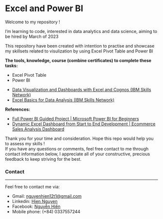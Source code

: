 # Excel and Power BI
Welcome to my repository !<p>
I’m learning to code, interested in data analytics and data science, aiming to be hired by March of 2023<p>
This repository have been created with intention to practise and showcase my skillsets related to visulization by using Excel Pivot Table and Power BI<p>
**The tools, knowledge, course (combine certificates) to complete these tasks:** <br>
  - Excel Pivot Table
  - Power BI<p>
  - [Data Visualization and Dashboards with Excel and Cognos (IBM Skills Network)](https://coursera.org/share/f544e7b4ec6b124e885c62c6eb36f5eb)
  - [Excel Basics for Data Analysis (IBM Skills Network)](https://coursera.org/share/5a48288ffc6d28615d5e0ec5d1ba0b81)<p>
  
**References:**
  - [Full Power BI Guided Project | Microsoft Power BI for Beginners](https://www.youtube.com/watch?v=pixlHHe_lNQ&t=2229s)
  - [Dynamic Excel Dashboard from Start to End Development | Ecommerce Sales Analysis Dashboard](https://www.youtube.com/watch?v=xHTUP1Dxu-M)<p>

Thank you for your time and consideration. Hope this repo would help you to assess my skills !<br>
If you have any questions or comments, feel free contact to me through contact information below, I appreciate all of your constructive, precious feedback to keep striving for the best.<p>
### Contact
***
Feel free to contact me via: <br>
- Gmail: nguyenhien12t1@gmail.com <br>
- Linkedin: [Hien Nguyen](https://www.linkedin.com/in/hien-nguyen-a7b9a4201/) <br>
- Facebook: [Nguyễn Hiền](https://www.facebook.com/hien.nguyenthithuy.562) <br>
- Mobile phone: (+84) 0337557244 <br>


